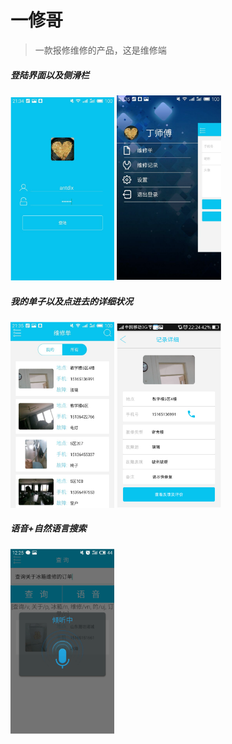 # 一修哥
>一款报修维修的产品，这是维修端

##### 登陆界面以及侧滑栏

 <img src="https://github.com/draftbk/Android_SmartManager/blob/master/smart_manager_pic/smart_manger_1.png?raw=true" width="33%" height="33%"> <img src="https://github.com/draftbk/Android_SmartManager/blob/master/smart_manager_pic/smart_manger_2.png?raw=true" width="33%" height="33%">
 
##### 我的单子以及点进去的详细状况

 <img src="https://github.com/draftbk/Android_SmartManager/blob/master/smart_manager_pic/smart_manger_3.png?raw=true" width="33%" height="33%">  <img src="https://github.com/draftbk/Android_SmartManager/blob/master/smart_manager_pic/smart_manger_4.png?raw=true" width="33%" height="33%">
 
##### 语音+自然语言搜索

 <img src="https://github.com/draftbk/Android_SmartManager/blob/master/smart_manager_pic/smart_manger_5.png?raw=true" width="33%" height="33%"> 

